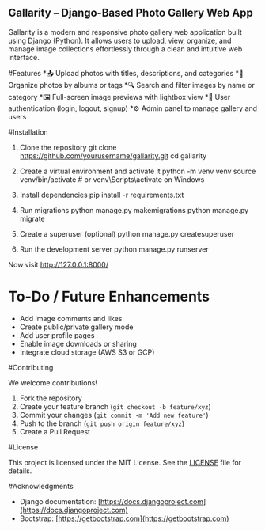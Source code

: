 ## Gallarity – Django-Based Photo Gallery Web App

Gallarity is a modern and responsive photo gallery web application built using Django (Python). It allows users to upload, view, organize, and manage image collections effortlessly through a clean and intuitive web interface.

#Features
*📤 Upload photos with titles, descriptions, and categories
*📁 Organize photos by albums or tags
*🔍 Search and filter images by name or category
*🖼️ Full-screen image previews with lightbox view
*🔐 User authentication (login, logout, signup)
*⚙️ Admin panel to manage gallery and users

#Installation

1. Clone the repository 
git clone https://github.com/yourusername/gallarity.git
cd gallarity

2. Create a virtual environment and activate it
python -m venv venv
source venv/bin/activate  # or venv\Scripts\activate on Windows

3. Install dependencies
pip install -r requirements.txt

4. Run migrations
python manage.py makemigrations
python manage.py migrate

5. Create a superuser (optional)
python manage.py createsuperuser

6. Run the development server
python manage.py runserver

Now visit http://127.0.0.1:8000/

# To-Do / Future Enhancements

* Add image comments and likes
* Create public/private gallery mode
* Add user profile pages
* Enable image downloads or sharing
* Integrate cloud storage (AWS S3 or GCP)


#Contributing

We welcome contributions!

1. Fork the repository
2. Create your feature branch (`git checkout -b feature/xyz`)
3. Commit your changes (`git commit -m 'Add new feature'`)
4. Push to the branch (`git push origin feature/xyz`)
5. Create a Pull Request


#License

This project is licensed under the MIT License. See the [LICENSE](LICENSE) file for details.


#Acknowledgments

* Django documentation: [https://docs.djangoproject.com](https://docs.djangoproject.com)
* Bootstrap: [https://getbootstrap.com](https://getbootstrap.com)
